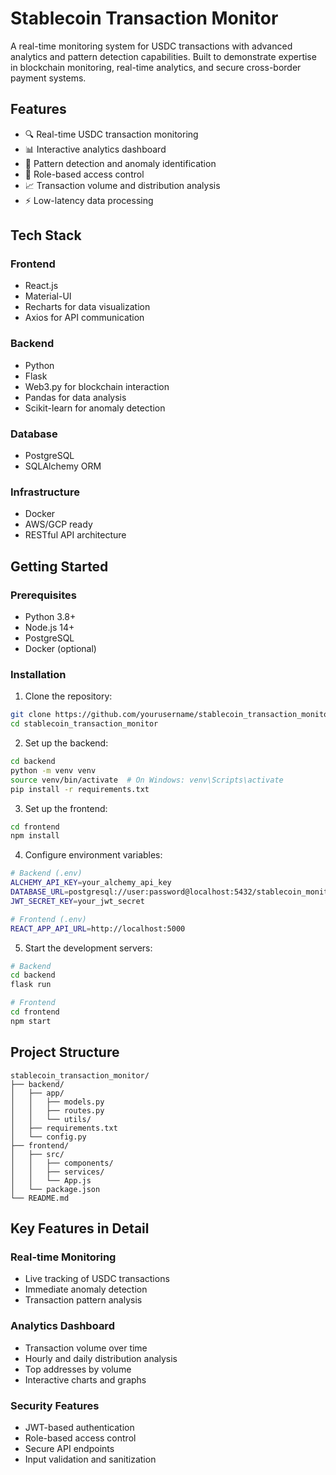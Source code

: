 # Stablecoin Transaction Monitor

A real-time monitoring system for USDC transactions with advanced analytics and pattern detection capabilities. Built to demonstrate expertise in blockchain monitoring, real-time analytics, and secure cross-border payment systems.

## Features

- 🔍 Real-time USDC transaction monitoring
- 📊 Interactive analytics dashboard
- 🎯 Pattern detection and anomaly identification
- 🔐 Role-based access control
- 📈 Transaction volume and distribution analysis
- ⚡ Low-latency data processing

## Tech Stack

### Frontend
- React.js
- Material-UI
- Recharts for data visualization
- Axios for API communication

### Backend
- Python
- Flask
- Web3.py for blockchain interaction
- Pandas for data analysis
- Scikit-learn for anomaly detection

### Database
- PostgreSQL
- SQLAlchemy ORM

### Infrastructure
- Docker
- AWS/GCP ready
- RESTful API architecture

## Getting Started

### Prerequisites
- Python 3.8+
- Node.js 14+
- PostgreSQL
- Docker (optional)

### Installation

1. Clone the repository:
```bash
git clone https://github.com/yourusername/stablecoin_transaction_monitor.git
cd stablecoin_transaction_monitor
```

2. Set up the backend:
```bash
cd backend
python -m venv venv
source venv/bin/activate  # On Windows: venv\Scripts\activate
pip install -r requirements.txt
```

3. Set up the frontend:
```bash
cd frontend
npm install
```

4. Configure environment variables:
```bash
# Backend (.env)
ALCHEMY_API_KEY=your_alchemy_api_key
DATABASE_URL=postgresql://user:password@localhost:5432/stablecoin_monitor
JWT_SECRET_KEY=your_jwt_secret

# Frontend (.env)
REACT_APP_API_URL=http://localhost:5000
```

5. Start the development servers:
```bash
# Backend
cd backend
flask run

# Frontend
cd frontend
npm start
```

## Project Structure

```
stablecoin_transaction_monitor/
├── backend/
│   ├── app/
│   │   ├── models.py
│   │   ├── routes.py
│   │   └── utils/
│   ├── requirements.txt
│   └── config.py
├── frontend/
│   ├── src/
│   │   ├── components/
│   │   ├── services/
│   │   └── App.js
│   └── package.json
└── README.md
```

## Key Features in Detail

### Real-time Monitoring
- Live tracking of USDC transactions
- Immediate anomaly detection
- Transaction pattern analysis

### Analytics Dashboard
- Transaction volume over time
- Hourly and daily distribution analysis
- Top addresses by volume
- Interactive charts and graphs

### Security Features
- JWT-based authentication
- Role-based access control
- Secure API endpoints
- Input validation and sanitization

